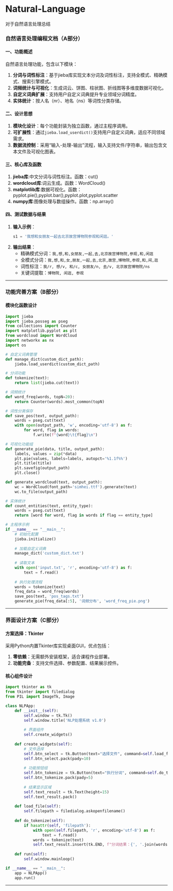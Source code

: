 # Natural-Language
对于自然语言处理总结
### 自然语言处理编程文档（A部分）

#### 一、功能概述
自然语言处理功能，包含以下模块：
1. **分词与词性标注**：基于jieba库实现文本分词及词性标注，支持全模式、精确模式、搜索引擎模式。 
2. **词频统计与可视化**：生成词云、饼图、柱状图、折线图等多维度数据可视化。
3. **自定义词典扩展**：支持用户自定义词典提升专业领域分词精度。
4. **实体统计**：按人名（nr）、地名（ns）等词性分类存储。

#### 二、设计思想
1. **模块化设计**：每个功能封装为独立函数，通过主程序调用。
2. **可扩展性**：通过`jieba.load_userdict()`支持用户自定义词典，适应不同领域需求。
3. **数据流控制**：采用“输入-处理-输出”流程，输入支持文件/字符串，输出包含文本文件及可视化图表。

#### 三、核心库及函数
1. **jieba库**:中文分词与词性标注。函数：cut()    
2. **wordcloud库**:词云生成。函数：WordCloud()   
3. **matplotlib库**:数据可视化。函数：pyplot.pie(),pyplot.bar(),pyplot.plot,pyplot.scatter
4. **numpy库**:图像处理与数组操作。函数：np.array()   

#### 四、测试数据与结果
1. **输入示例**：  
   ```python
   s1 = '我想和女朋友一起去北京故宫博物院参观和闲逛。'
   ```
2. **输出结果**：  
   - 精确模式分词：`我,想,和,女朋友,一起,去,北京故宫博物院,参观,和,闲逛`  
   - 全模式分词：`我,想,和,女,朋友,一起,去,北京,故宫,博物院,参观,和,闲,逛` 
   - 词性标注：`我/r, 想/v, 和/c, 女朋友/n, 去/v, 北京故宫博物院/ns`  
   - 关键词提取：`博物院, 闲逛, 参观`  

---

### 功能完善方案（B部分）

#### 模块化函数设计
```python
import jieba
import jieba.posseg as pseg
from collections import Counter
import matplotlib.pyplot as plt
from wordcloud import WordCloud
import networkx as nx
import os

# 自定义词典管理
def manage_dict(custom_dict_path):
    jieba.load_userdict(custom_dict_path)

# 分词功能
def tokenize(text):
    return list(jieba.cut(text))

# 词频统计
def word_freq(words, topN=20):
    return Counter(words).most_common(topN)

# 词性分类保存
def save_pos(text, output_path):
    words = pseg.cut(text)
    with open(output_path, 'w', encoding='utf-8') as f:
        for word, flag in words:
            f.write(f"{word}\t{flag}\n")

# 可视化功能组
def generate_pie(data, title, output_path):
    labels, values = zip(*data)
    plt.pie(values, labels=labels, autopct='%1.1f%%')
    plt.title(title)
    plt.savefig(output_path)
    plt.close()

def generate_wordcloud(text, output_path):
    wc = WordCloud(font_path='simhei.ttf').generate(text)
    wc.to_file(output_path)

# 实体统计
def count_entities(text, entity_type):
    words = pseg.cut(text)
    return [word for word, flag in words if flag == entity_type]

# 主程序示例
if __name__ == "__main__":
    # 初始化配置
    jieba.initialize()
    
    # 加载自定义词典
    manage_dict('custom_dict.txt')
    
    # 读取文本
    with open('input.txt', 'r', encoding='utf-8') as f:
        text = f.read()
    
    # 执行处理流程
    words = tokenize(text)
    freq_data = word_freq(words)
    save_pos(text, 'pos_tags.txt')
    generate_pie(freq_data[:5], '词频分布', 'word_freq_pie.png')
```

---

### 界面设计方案（C部分）

#### 方案选择：Tkinter
采用Python内置Tkinter库实现桌面GUI，优点包括：
1. **零依赖**：无需额外安装框架，适合课程作业部署。
2. **功能完备**：支持文件选择、参数配置、结果展示控件。

#### 核心组件设计
```python
import tkinter as tk
from tkinter import filedialog
from PIL import ImageTk, Image

class NLPApp:
    def __init__(self):
        self.window = tk.Tk()
        self.window.title('NLP处理系统 v1.0')
        
        # 界面组件
        self.create_widgets()
        
    def create_widgets(self):
        # 文件选择
        self.btn_select = tk.Button(text="选择文件", command=self.load_file)
        self.btn_select.pack(pady=10)
        
        # 功能按钮组
        self.btn_tokenize = tk.Button(text="执行分词", command=self.do_tokenize)
        self.btn_tokenize.pack(pady=5)
        
        # 结果显示区域
        self.text_result = tk.Text(height=15)
        self.text_result.pack()
        
    def load_file(self):
        self.filepath = filedialog.askopenfilename()
        
    def do_tokenize(self):
        if hasattr(self, 'filepath'):
            with open(self.filepath, 'r', encoding='utf-8') as f:
                text = f.read()
            words = tokenize(text)
            self.text_result.insert(tk.END, f"分词结果：{', '.join(words[:50])}...")
            
    def run(self):
        self.window.mainloop()

if __name__ == "__main__":
    app = NLPApp()
    app.run()
```

---


